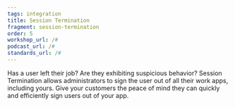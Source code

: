```yaml
---
tags: integration
title: Session Termination
fragment: session-termination
order: 5
workshop_url: /#
podcast_url: /#
standards_url: /#
---
```


Has a user left their job? Are they exhibiting suspicious behavior? Session Termination allows administrators to sign the user out of all their work apps, including yours. Give your customers the peace of mind they can quickly and efficiently sign users out of your app.
